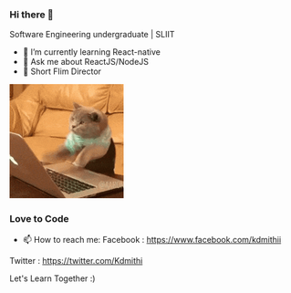 ### Hi there 👋

Software Engineering undergraduate | SLIIT

- 🌱 I’m currently learning React-native
- 💬 Ask me about ReactJS/NodeJS
- :movie_camera: Short Flim Director

![](200.gif)

### Love to Code 

- 📫 How to reach me: 
Facebook : https://www.facebook.com/kdmithii 

Twitter  : https://twitter.com/Kdmithi

Let's Learn Together :)


